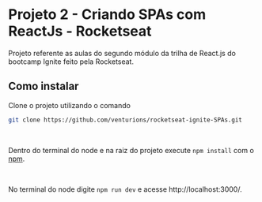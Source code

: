 # Projeto 2 - Criando SPAs com ReactJs - Rocketseat
Projeto referente as aulas do segundo módulo da trilha de React.js do bootcamp Ignite feito pela Rocketseat.

## Como instalar

Clone o projeto utilizando o comando

```bash
git clone https://github.com/venturions/rocketseat-ignite-SPAs.git
```

<br>

Dentro do terminal do node e na raiz do projeto execute `npm install` com o [npm](https://www.npmjs.com/).

<br>

No terminal do node digite `npm run dev` e acesse http://localhost:3000/.
